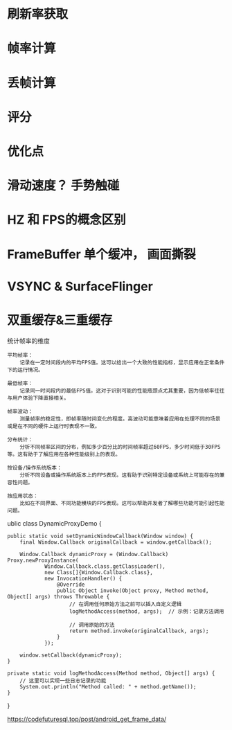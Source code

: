 # 刷新率获取
# 帧率计算
# 丢帧计算
# 评分
# 优化点  

# 滑动速度？  手势触碰




# HZ 和 FPS的概念区别
# FrameBuffer 单个缓冲， 画面撕裂
# VSYNC & SurfaceFlinger
# 双重缓存&三重缓存



统计帧率的维度

    平均帧率：
        记录在一定时间段内的平均FPS值。这可以给出一个大致的性能指标，显示应用在正常条件下的运行情况。

    最低帧率：
        记录同一时间段内的最低FPS值。这对于识别可能的性能瓶颈点尤其重要，因为低帧率往往与用户体验下降直接相关。

    帧率波动：
        测量帧率的稳定性，即帧率随时间变化的程度。高波动可能意味着应用在处理不同的场景或是在不同的硬件上运行时表现不一致。

    分布统计：
        分析不同帧率区间的分布，例如多少百分比的时间帧率超过60FPS，多少时间低于30FPS等。这有助于了解应用在各种性能级别上的表现。

    按设备/操作系统版本：
        分析不同设备或操作系统版本上的FPS表现。这有助于识别特定设备或系统上可能存在的兼容性问题。

    按应用状态：
        比如在不同界面、不同功能模块的FPS表现。这可以帮助开发者了解哪些功能可能引起性能问题。




ublic class DynamicProxyDemo {

    public static void setDynamicWindowCallback(Window window) {
        final Window.Callback originalCallback = window.getCallback();

        Window.Callback dynamicProxy = (Window.Callback) Proxy.newProxyInstance(
                Window.Callback.class.getClassLoader(),
                new Class[]{Window.Callback.class},
                new InvocationHandler() {
                    @Override
                    public Object invoke(Object proxy, Method method, Object[] args) throws Throwable {
                        // 在调用任何原始方法之前可以插入自定义逻辑
                        logMethodAccess(method, args);  // 示例：记录方法调用

                        // 调用原始的方法
                        return method.invoke(originalCallback, args);
                    }
                });

        window.setCallback(dynamicProxy);
    }

    private static void logMethodAccess(Method method, Object[] args) {
        // 这里可以实现一些日志记录的功能
        System.out.println("Method called: " + method.getName());
    }
}




https://codefuturesql.top/post/android_get_frame_data/